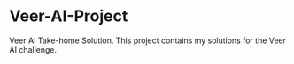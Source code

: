 # Veer-AI-Project
Veer AI Take-home Solution. This project contains my solutions for the Veer AI challenge. 
